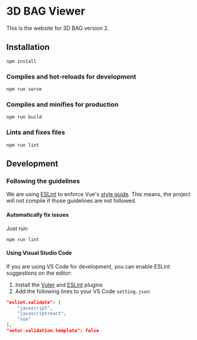 # 3D BAG Viewer

This is the website for 3D BAG version 2.

## Installation
```
npm install
```

### Compiles and hot-reloads for development
```
npm run serve
```

### Compiles and minifies for production
```
npm run build
```

### Lints and fixes files
```
npm run lint
```

## Development

### Following the guidelines

We are using [ESLint](https://eslint.org/) to enforce Vue's [style guide](https://v3.vuejs.org/style-guide/). This means, the project will not compile if those guidelines are not followed.

#### Automatically fix issues

Just run:
```
npm run lint
```

#### Using Visual Studio Code

If you are using VS Code for development, you can enable ESLint suggestions on the editor:

1. Install the [Vuter](https://marketplace.visualstudio.com/items?itemName=yoyo930021.vuter) and [ESLint](https://marketplace.visualstudio.com/items?itemName=dbaeumer.vscode-eslint) plugins
2. Add the following lines to your VS Code `setting.json`:
```JSON
"eslint.validate": [
    "javascript",
    "javascriptreact",
    "vue"
],
"vetur.validation.template": false
```
